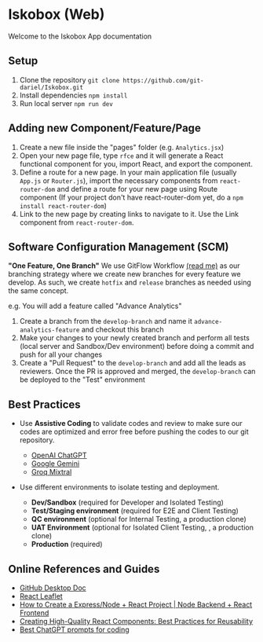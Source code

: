 # Iskobox (Web)

Welcome to the Iskobox App documentation

## Setup

1.  Clone the repository
    `git clone https://github.com/git-dariel/Iskobox.git`
2.  Install dependencies
    `npm install`
3.  Run local server
    `npm run dev`

## Adding new Component/Feature/Page

1.  Create a new file inside the "pages" folder (e.g. `Analytics.jsx`)
2.  Open your new page file, type `rfce` and it will generate a React functional component for you, import React, and export the component.
3.  Define a route for a new page. In your main application file (usually `App.js` or `Router.js`), import the necessary components from `react-router-dom` and define a route for your new page using Route component (If your project don't have react-router-dom yet, do a `npm install react-router-dom`)
4.  Link to the new page by creating links to navigate to it. Use the Link component from `react-router-dom`.

## Software Configuration Management (SCM)

**"One Feature, One Branch"**
We use GitFlow Workflow [(read me)](https://www.atlassian.com/git/tutorials/comparing-workflows/gitflow-workflow) as our branching strategy where we create new branches for every feature we develop. As such, we create `hotfix` and `release` branches as needed using the same concept.

e.g. You will add a feature called "Advance Analytics"

1.  Create a branch from the `develop-branch` and name it `advance-analytics-feature` and checkout this branch
2.  Make your changes to your newly created branch and perform all tests (local server and Sandbox/Dev environment) before doing a commit and push for all your changes
3.  Create a "Pull Request" to the `develop-branch` and add all the leads as reviewers. Once the PR is approved and merged, the `develop-branch` can be deployed to the "Test" environment

## Best Practices

- Use **Assistive Coding** to validate codes and review to make sure
  our codes are optimized and error free before pushing the codes to our git repository.

  - [OpenAI ChatGPT](https://chat.openai.com/)
  - [Google Gemini](https://makersuite.google.com/app/prompts/new_freeform)
  - [Groq Mixtral](https://groq.com/)

- Use different environments to isolate testing and deployment.
  - **Dev/Sandbox** (required for Developer and Isolated Testing)
  - **Test/Staging environment** (required for E2E and Client Testing)
  - **QC environment** (optional for Internal Testing, a production clone)
  - **UAT Environment** (optional for Isolated Client Testing, , a production clone)
  - **Production** (required)

## Online References and Guides

- [GitHub Desktop Doc](https://docs.github.com/en/desktop/overview/about-github-desktop)
- [React Leaflet](https://react-leaflet.js.org/docs/start-installation/)
- [How to Create a Express/Node + React Project | Node Backend + React Frontend](https://www.youtube.com/watch?v=w3vs4a03y3I&list=PLwCOqpI4WKFx_f-Fg3CHwF7n0080x-Yme&index=5&t=225s)
- [Creating High-Quality React Components: Best Practices for Reusability](https://www.youtube.com/watch?v=eXRlVpw1SIQ&t=548s)
- [Best ChatGPT prompts for coding](https://www.learnprompt.org/chat-gpt-prompts-for-coding/)
